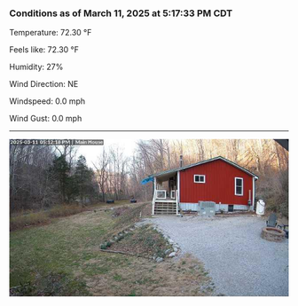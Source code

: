 ### Conditions as of March 11, 2025 at 5:17:33 PM CDT 

Temperature: 72.30 &deg;F

Feels like: 72.30 &deg;F

Humidity: 27%

Wind Direction: NE

Windspeed: 0.0 mph

Wind Gust: 0.0 mph

---

<img src="./images/latest.jpeg"/>

